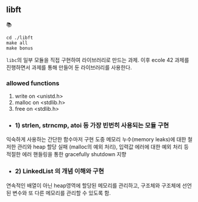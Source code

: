 ## libft
📚

```shell
cd ./libft
make all
make bonus
```
`libc`의 일부 모듈을 직접 구현하여 라이브러리로 만드는 과제.
이후 ecole 42 과제를 진행하면서 과제를 통해 만들어 둔 라이브러리를 사용한다.

### allowed functions
1. write on <unistd.h>
2. malloc on <stdlib.h>
3. free on <stdlib.h>

- ### 1) strlen, strncmp, atoi 등 가장 빈번히 사용되는 모듈 구현

익숙하게 사용하는 간단한 함수마저 구현 도중 메모리 누수(memory leaks)에 대한 철저한 관리와 heap 할당 실패 (malloc의 예외 처리), 입력값 에러에 대한 예외 처리 등 적절한 에러 핸들링을 통한 gracefully shutdown 지향

- ### 2) LinkedList 의 개념 이해와 구현

연속적인 배열이 아닌 heap영역에 할당된 메모리를 관리하고, 구조체와 구조체에 선언된 변수와 또 다른 메모리를 관리할 수 있도록 함.
